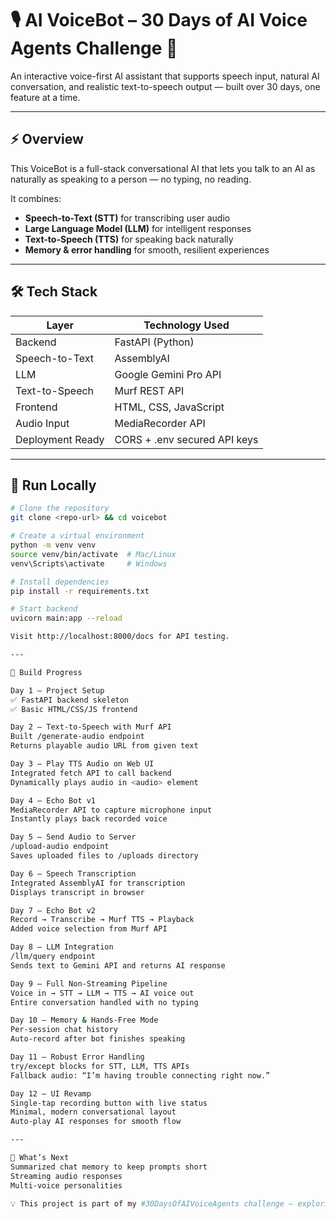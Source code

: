 # 🎙️ AI VoiceBot – 30 Days of AI Voice Agents Challenge 🚀

An interactive voice-first AI assistant that supports speech input, natural AI conversation, and realistic text-to-speech output — built over 30 days, one feature at a time.

---

## ⚡ Overview

This VoiceBot is a full-stack conversational AI that lets you talk to an AI as naturally as speaking to a person — no typing, no reading.  

It combines:

- **Speech-to-Text (STT)** for transcribing user audio  
- **Large Language Model (LLM)** for intelligent responses  
- **Text-to-Speech (TTS)** for speaking back naturally  
- **Memory & error handling** for smooth, resilient experiences  

---

## 🛠 Tech Stack

| Layer             | Technology Used               |
|------------------|-------------------------------|
| Backend           | FastAPI (Python)              |
| Speech-to-Text    | AssemblyAI                    |
| LLM               | Google Gemini Pro API         |
| Text-to-Speech    | Murf REST API                 |
| Frontend          | HTML, CSS, JavaScript         |
| Audio Input       | MediaRecorder API             |
| Deployment Ready  | CORS + .env secured API keys  |

---

## 🚀 Run Locally

```bash
# Clone the repository
git clone <repo-url> && cd voicebot

# Create a virtual environment
python -m venv venv
source venv/bin/activate  # Mac/Linux
venv\Scripts\activate     # Windows

# Install dependencies
pip install -r requirements.txt

# Start backend
uvicorn main:app --reload

Visit http://localhost:8000/docs for API testing.

---

📅 Build Progress

Day 1 – Project Setup
✅ FastAPI backend skeleton
✅ Basic HTML/CSS/JS frontend

Day 2 – Text-to-Speech with Murf API
Built /generate-audio endpoint
Returns playable audio URL from given text

Day 3 – Play TTS Audio on Web UI
Integrated fetch API to call backend
Dynamically plays audio in <audio> element

Day 4 – Echo Bot v1
MediaRecorder API to capture microphone input
Instantly plays back recorded voice

Day 5 – Send Audio to Server
/upload-audio endpoint
Saves uploaded files to /uploads directory

Day 6 – Speech Transcription
Integrated AssemblyAI for transcription
Displays transcript in browser

Day 7 – Echo Bot v2
Record → Transcribe → Murf TTS → Playback
Added voice selection from Murf API

Day 8 – LLM Integration
/llm/query endpoint
Sends text to Gemini API and returns AI response

Day 9 – Full Non-Streaming Pipeline
Voice in → STT → LLM → TTS → AI voice out
Entire conversation handled with no typing

Day 10 – Memory & Hands-Free Mode
Per-session chat history
Auto-record after bot finishes speaking

Day 11 – Robust Error Handling
try/except blocks for STT, LLM, TTS APIs
Fallback audio: “I’m having trouble connecting right now.”

Day 12 – UI Revamp
Single-tap recording button with live status
Minimal, modern conversational layout
Auto-play AI responses for smooth flow

---

🎯 What’s Next
Summarized chat memory to keep prompts short
Streaming audio responses
Multi-voice personalities

💡 This project is part of my #30DaysOfAIVoiceAgents challenge — exploring voice-first AI interaction from the ground up.
